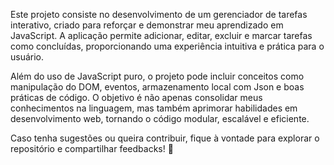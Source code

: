 Este projeto consiste no desenvolvimento de um gerenciador de tarefas interativo, criado para reforçar e demonstrar meu aprendizado em JavaScript. A aplicação permite adicionar, editar, excluir e marcar tarefas como concluídas, proporcionando uma experiência intuitiva e prática para o usuário.

Além do uso de JavaScript puro, o projeto pode incluir conceitos como manipulação do DOM, eventos, armazenamento local com Json e boas práticas de código. O objetivo é não apenas consolidar meus conhecimentos na linguagem, mas também aprimorar habilidades em desenvolvimento web, tornando o código modular, escalável e eficiente.

Caso tenha sugestões ou queira contribuir, fique à vontade para explorar o repositório e compartilhar feedbacks! 🚀
